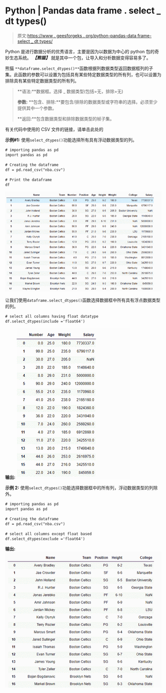 # Python | Pandas data frame . select _ dt types()

> 原文:[https://www . geesforgeks . org/python-pandas-data frame-select _ dt types/](https://www.geeksforgeeks.org/python-pandas-dataframe-select_dtypes/)

Python 是进行数据分析的优秀语言，主要是因为以数据为中心的 python 包的奇妙生态系统。 ***【熊猫】*** 就是其中一个包，让导入和分析数据变得容易多了。

熊猫 `**dataframe.select_dtypes()**`函数根据列数据类型返回数据框列的子集。此函数的参数可以设置为包括具有某些特定数据类型的所有列，也可以设置为排除具有某些特定数据类型的所有列。

> **语法:**数据框。选择 _ 数据类型(包括=无，排除=无)
> 
> **参数:**
> **包含、排除:**要包含/排除的数据类型或字符串的选择。必须至少提供其中一个参数。
> 
> **返回:**包含数据类型和排除数据类型的帧子集。

有关代码中使用的 CSV 文件的链接，请单击此处的

**示例#1:** 使用`select_dtypes()`功能选择所有具有浮动数据类型的列。

```
# importing pandas as pd
import pandas as pd

# Creating the dataframe 
df = pd.read_csv("nba.csv")

# Print the dataframe
df
```

![](img/43dab26aa0d03954ff5c64000900287e.png)

让我们使用`dataframe.select_dtypes()`函数选择数据框中所有具有浮点数据类型的列。

```
# select all columns having float datatype
df.select_dtypes(include ='float64')
```

**输出:**
![](img/f6e84032b608680c626c24eb3b0a9ff6.png)

**示例 2:** 使用`select_dtypes()`功能选择数据框中的所有列，浮动数据类型的列除外。

```
# importing pandas as pd
import pandas as pd

# Creating the dataframe 
df = pd.read_csv("nba.csv")

# select all columns except float based
df.select_dtypes(exclude ='float64')
```

**输出:**
![](img/fecabbdfd45684b58e6c7e3209f604e5.png)